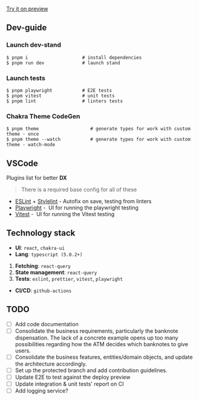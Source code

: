 [Try it on preview](cat-fact-phi.vercel.app) 

## Dev-guide

### Launch dev-stand

```
$ pnpm i                    # install dependencies
$ pnpm run dev              # launch stand
```

### Launch tests

```
$ pnpm playwright           # E2E tests
$ pnpm vitest               # unit tests
$ pnpm lint                 # linters tests
```

### Chakra Theme CodeGen

```
$ pnpm theme                   # generate types for work with custom theme - once
$ pnpm theme --watch           # generate types for work with custom theme - watch-mode
```

## VSCode

Plugins list for better **DX**

> There is a required base config for all of these

- [ESLint](https://marketplace.visualstudio.com/items?itemName=dbaeumer.vscode-eslint) + [Stylelint](https://marketplace.visualstudio.com/items?itemName=stylelint.vscode-stylelint) - Autofix on save, testing from linters
- [Playwright](https://marketplace.visualstudio.com/items?itemName=ms-playwright.playwright) -  UI for running the playwright testing
- [Vitest](https://vitest.dev/) -  UI for running the Vitest testing

## Technology stack

- **UI**: `react`, `chakra-ui`
- **Lang**: `typescript (5.0.2+)`

1.  **Fetching**: `react-query`
2.  **State management**: `react-query`
3.  **Tests**: `eslint`, `prettier`, `vitest`, `playwright`

- **CI/CD**: `github-actions`

## TODO
- [ ] Add code documentation
- [ ] Consolidate the business requirements, particularly the banknote dispensation. The lack of a concrete example opens up too many possibilities regarding how the ATM decides which banknotes to give users.
- [ ] Consolidate the business features, entities/domain objects, and update the architecture accordingly.
- [ ] Set up the protected branch and add contribution guidelines.
- [ ] Update E2E to test against the deploy preview
- [ ] Update integration & unit tests' report on CI 
- [ ] Add logging service?
